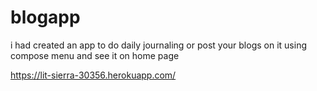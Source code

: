 # blogapp
i had created an app to do daily journaling or post your blogs on it using compose menu and see it on home page 

https://lit-sierra-30356.herokuapp.com/
